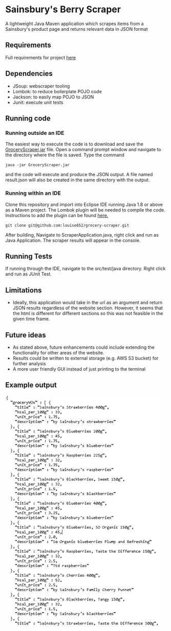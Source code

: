 # Sainsbury's Berry Scraper

A lightweight Java Maven application which scrapes items from a Sainsbury's product page and returns relevant data in JSON format

## Requirements

Full requirements for project [here](https://jsainsburyplc.github.io/serverside-test/)

## Dependencies

* JSoup: webscraper tooling
* Lombok: to reduce boilerplate POJO code
* Jackson: to easily map POJO to JSON
* Junit: execute unit tests

## Running code

### Running outside an IDE
The easiest way to execute the code is to download and save the [GroceryScraper.jar](https://github.com/louise652/grocery-scraper/blob/main/LaunchGroceryScraper.jar) file. Open a command prompt window and navigate to the directory where the file is saved. Type the command 
```git
java -jar GroceryScraper.jar
```
and the code will execute and produce the JSON output. A file named result.json will also be created in the same directory with the output.

### Running within an IDE
Clone this repository and import into Eclipse IDE running Java 1.8 or above as a Maven project. The Lombok plugin will be needed to compile the code. Instructions to add the plugin can be found [here.](https://projectlombok.org/setup/eclipse)


```git
git clone git@github.com:louise652/grocery-scraper.git

```
After building, Navigate to ScraperApplication.java, right click and run as Java Application. The scraper results will appear in the console.


## Running Tests

If running through the IDE, navigate to the src/test/java directory. Right click and run as JUnit Test.

## Limitations
* Ideally, this application would take in the url as an argument and return JSON results regardless of the website section. However, it seems that the html is different for different sections so this was not feasible in the given time frame.

## Future ideas
* As stated above, future enhancements could include extending the functionality for other areas of the website. 
* Results could be written to external storage (e.g. AWS S3 bucket) for further analysis
* A more user friendly GUI instead of just printing to the terminal

## Example output
![JSON output](https://github.com/louise652/grocery-scraper/blob/main/src/main/resources/results.PNG)

